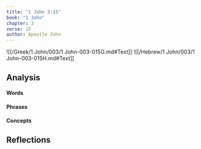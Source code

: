 ```yaml
---
title: "1 John 3:15"
book: "1 John"
chapter: 3
verse: 15
author: Apostle John
---
```

![[/Greek/1 John/003/1 John-003-015G.md#Text]]
![[/Hebrew/1 John/003/1 John-003-015H.md#Text]]

## Analysis

#### Words

#### Phrases

#### Concepts

## Reflections
